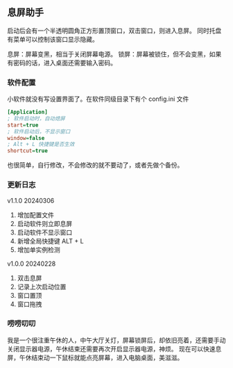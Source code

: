 ## 息屏助手

启动后会有一个半透明圆角正方形置顶窗口，双击窗口，则进入息屏。
同时托盘有菜单可以控制该窗口显示隐藏。

息屏：屏幕变黑，相当于关闭屏幕电源。
锁屏：屏幕被锁住，但不会变黑，如果有密码的话，进入桌面还需要输入密码。

### 软件配置
小软件就没有写设置界面了。在软件同级目录下有个 config.ini 文件
```ini
[Application]
; 软件启动时，自动熄屏
start=true
; 软件启动后，不显示窗口
window=false
; Alt + L 快捷键是否生效 
shortcut=true
```
也很简单，自行修改，不会修改的就不要动了，或者先做个备份。

### 更新日志

v1.1.0 20240306
1. 增加配置文件
2. 启动软件则立即息屏
3. 启动软件不显示窗口
4. 新增全局快捷键 ALT + L
5. 增加单实例检测

v1.0.0 20240228
1. 双击息屏
2. 记录上次启动位置
3. 窗口置顶
4. 窗口拖拽

### 唠唠叨叨
我是一个很注重午休的人，中午大厅关灯，屏幕锁屏后，却依旧亮着，还需要手动关闭显示器电源，午休结束还需要再次开启显示器电源，神烦。
现在可以快速息屏，午休结束动一下鼠标就能点亮屏幕，进入电脑桌面，美滋滋。